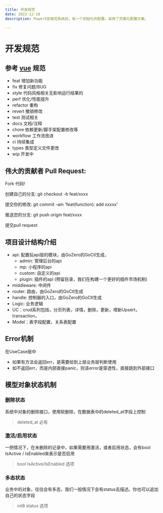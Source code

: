 ```yaml
---
title: 开发规范
date: 2022-12-18
description: PowerX安装完系统后，有一个初始化的配置，采用了页面化配置方案。

---
```


# 开发规范

## 参考 [vue](https://github.com/vuejs/vue/blob/dev/.github/COMMIT_CONVENTION.md) 规范

* feat 增加新功能
* fix 修复问题/BUG
* style 代码风格相关无影响运行结果的
* perf 优化/性能提升
* refactor 重构
* revert 撤销修改
* test 测试相关
* docs 文档/注释
* chore 依赖更新/脚手架配置修改等
* workflow 工作流改进
* ci 持续集成
* types 类型定义文件更改
* wip 开发中

## 伟大的贡献者 Pull Request:

Fork 代码!

创建自己的分支: git checkout -b feat/xxxx

提交你的修改: git commit -am 'feat(function): add xxxxx'

推送您的分支: git push origin feat/xxxx

提交pull request



## 项目设计结构介绍
* api: 配置玩api层的模块，由GoZero的GoCtl生成，
  * admin: 管理后台的api
  * mp: 小程序的api
  * custom: 自定义的api
  * plugin: 插件的api (预留目录，我们在构建一个更好的插件市场机制)
* middleware: 中间件
* router: 路由，由GoZero的GoCtl生成
* handle: 控制器的入口，由GoZero的GoCtl生成
* Logic: 业务逻辑
* UC：crud系列包括，分页列表，详情，删除，更新，增新Upsert，transaction，
* Model：表字段配置，关系表配置





## Error机制

在UseCase层中
* 如果有方法会返回err，是需要给到上层业务层判断使用
* 如不返回err，而是内部直接panic，则该error是穿透性，直接跳到外部接口


## 模型对象状态机制

### 删除状态
系统中对象的删除接口，使用软删除，在数据表中的deleted_at字段上控制

> deleted_at 必有

### 激活/启用状态
一把情况下，在未删除的记录中，如果需要用激活，或者启用状态，会有bool IsActive /  IsEnabled来表示是否启用

> bool IsActive/IsEnabled 选项

### 多态状态
业务中的对象，往往会有多态，我们一般情况下会有status去描述。你也可以追加自己的状态字段

> int8 status 选项

